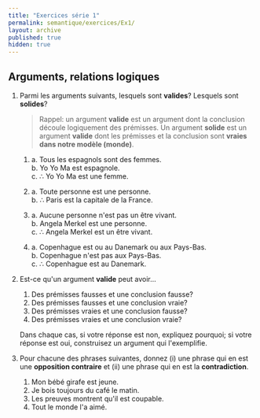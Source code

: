 ```yaml
---
title: "Exercices série 1"
permalink: semantique/exercices/Ex1/
layout: archive
published: true
hidden: true
---
```


## Arguments, relations logiques

1. Parmi les arguments suivants, lesquels sont **valides**? Lesquels sont **solides**?

    > Rappel: un argument **valide** est un argument dont la conclusion découle logiquement des prémisses. Un argument **solide** est un argument **valide** dont les prémisses et la conclusion sont **vraies dans notre modèle (monde)**.

   1. a. Tous les espagnols sont des femmes.  
   b. Yo Yo Ma est espagnole.  
   c. $\therefore$ Yo Yo Ma est une femme.

   2. a. Toute personne est une personne.  
   b. $\therefore$ Paris est la capitale de la France.

   3. a. Aucune personne n'est pas un être vivant.  
   b. Angela Merkel est une personne.  
   c. $\therefore$ Angela Merkel est un être vivant.

   4. a. Copenhague est ou au Danemark ou aux Pays-Bas.  
   b. Copenhague n'est pas aux Pays-Bas.  
   c. $\therefore$ Copenhague est au Danemark.

1. Est-ce qu'un argument **valide** peut avoir...

   1. Des prémisses fausses et une conclusion fausse?
   2. Des prémisses fausses et une conclusion vraie?
   3. Des prémisses vraies et une conclusion fausse?
   4. Des prémisses vraies et une conclusion vraie?

   Dans chaque cas, si votre réponse est non, expliquez pourquoi; si votre réponse est oui, construisez un argument qui l'exemplifie.

3. Pour chacune des phrases suivantes, donnez (i) une phrase qui en est une **opposition contraire** et (ii) une phrase qui en est la **contradiction**.
   
   1. Mon bébé girafe est jeune.
   2. Je bois toujours du café le matin.
   3. Les preuves montrent qu'il est coupable.
   4. Tout le monde l'a aimé.
